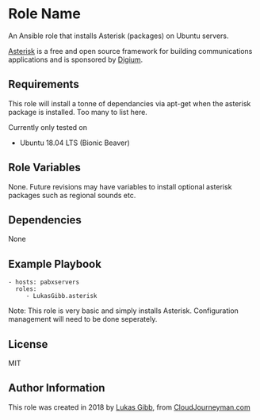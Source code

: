 Role Name
=========

An Ansible role that installs Asterisk (packages) on Ubuntu servers.

[Asterisk](https://www.asterisk.org/) is a free and open source framework for building communications applications and is sponsored by [Digium](https://www.digium.com/).

Requirements
------------

This role will install a tonne of dependancies via apt-get when the asterisk package is installed. Too many to list here.

Currently only tested on 
 - Ubuntu 18.04 LTS (Bionic Beaver)

Role Variables
--------------

None. Future revisions may have variables to install optional asterisk packages such as regional sounds etc.

Dependencies
------------

None

Example Playbook
----------------

    - hosts: pabxservers
      roles:
         - LukasGibb.asterisk

Note: This role is very basic and simply installs Asterisk. Configuration management will need to be done seperately.

License
-------

MIT

Author Information
------------------

This role was created in 2018 by [Lukas Gibb](https://github.com/LukasGibb), from [CloudJourneyman.com](http://www.cloudjourneyman.com/)
